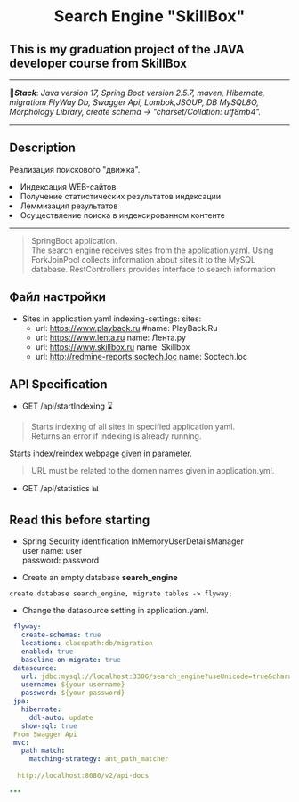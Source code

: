 
# <h1 align="center">Search Engine "SkillBox"</h1>

## This is my graduation project of the JAVA developer course from SkillBox
***

📄<b>_Stack_</b>:
_Java version 17, Spring Boot version 2.5.7, maven, Hibernate, migratiom FlyWay Db, Swagger Api, Lombok,JSOUP,
DB MySQL8O, Morphology Library, create schema -> "charset/Collation: utf8mb4"._

***

## Description
Реализация поискового "движка".
<li>Индексация WEB-сайтов</li>
<li>Получение статистических результатов индексации</li>
<li>Леммизация результатов</li>
<li>Осуществление поиска в индексированном контенте</li>

***

> SpringBoot application. <br>
> The search engine receives sites from the application.yaml. Using ForkJoinPool collects
> information about sites
> it to the MySQL database. RestControllers provides interface to search information


## Файл настройки
- Sites in application.yaml
 indexing-settings:
   sites:
     - url: https://www.playback.ru
       #name: PlayBack.Ru
     - url: https://www.lenta.ru
       name: Лента.ру
     - url: https://www.skillbox.ru
       name: Skillbox
     - url: http://redmine-reports.soctech.loc
       name: Soctech.loc

## API Specification

* GET /api/startIndexing  ⌛

> Starts indexing of all sites in specified application.yaml. <br>
> Returns an error if indexing is already running.

 Starts index/reindex webpage given in parameter.
> URL must be related to the domen names given in application.yml.

* GET /api/statistics 📊

## Read this before starting

- Spring Security identification InMemoryUserDetailsManager <br>
  user name: user <br>
  password: password


- Create an empty database **search_engine**
 ``` roomsql
create database search_engine, migrate tables -> flyway;
 ```

- Change the datasource setting in application.yaml.
 ``` yaml
  flyway:
    create-schemas: true
    locations: classpath:db/migration
    enabled: true
    baseline-on-migrate: true
  datasource:
    url: jdbc:mysql://localhost:3306/search_engine?useUnicode=true&characterEncoding=utf8&useSSL=false&serverTimezone=UTC&allowPublicKeyRetrieval=true
    username: ${your username}
    password: ${your password}
  jpa:
    hibernate:
      ddl-auto: update
    show-sql: true
  From Swagger Api  
  mvc:
    path match:
      matching-strategy: ant_path_matcher
      
   http://localhost:8080/v2/api-docs   
      
***
